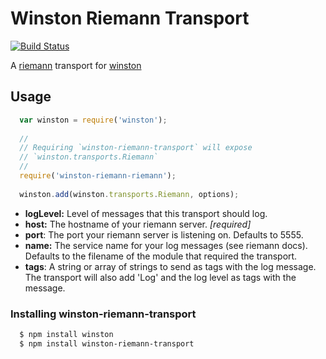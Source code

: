 # Winston Riemann Transport

[![Build Status](https://travis-ci.org/7digital/winston-riemann-transport.png?branch=master)](http://travis-ci.org/7digital/winston-riemann-transport)

A [riemann][0] transport for [winston][1]

## Usage
``` js
  var winston = require('winston');
  
  //
  // Requiring `winston-riemann-transport` will expose 
  // `winston.transports.Riemann`
  //
  require('winston-riemann-riemann');
  
  winston.add(winston.transports.Riemann, options);
```
* __logLevel:__ Level of messages that this transport should log.
* __host:__ The hostname of your riemann server. *[required]*
* __port__: The port your riemann server is listening on. Defaults to 5555.
* __name:__ The service name for your log messages (see riemann docs). Defaults
to the filename of the module that required the transport.
* __tags__: A string or array of strings to send as tags with the log message.
The transport will also add 'Log' and the log level as tags with the message.

### Installing winston-riemann-transport

``` bash
  $ npm install winston
  $ npm install winston-riemann-transport
```

[0]: http://riemann.io
[1]: https://github.com/flatiron/winston

